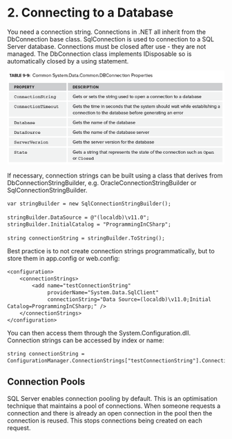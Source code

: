 # 2\. Connecting to a Database

You need a connection string. Connections in .NET all inherit from the DbConnection base class. SqlConnection is used to connection to a SQL Server database. Connections must be closed after use - they are not managed. The DbConnection class implements IDisposable so is automatically closed by a using statement.

![Table 9-9](https://github.com/simonjstanford/70-483-c-sharp-notes/blob/master/media/Table9-9.png)

If necessary, connection strings can be built using a class that derives from DbConnectionStringBuilder, e.g. OracleConnectionStringBuilder or SqlConnectionStringBuilder.

    var stringBuilder = new SqlConnectionStringBuilder();
    
    stringBuilder.DataSource = @"(localdb)\v11.0";
    stringBuilder.InitialCatalog = "ProgrammingInCSharp";
    
    string connectionString = stringBuilder.ToString(); 

Best practice is to not create connection strings programmatically, but to store them in app.config or web.config:  

    <configuration>
        <connectionStrings>
            <add name="testConnectionString"
                 providerName="System.Data.SqlClient"
                 connectionString="Data Source=(localdb)\v11.0;Initial Catalog=ProgrammingInCSharp;" />
        </connectionStrings>
    </configuration>

You can then access them through the System.Configuration.dll. Connection strings can be accessed by index or name:

    string connectionString =
    ConfigurationManager.ConnectionStrings["testConnectionString"].ConnectionString;  

 

## Connection Pools

SQL Server enables connection pooling by default. This is an optimisation technique that maintains a pool of connections. When someone requests a connection and there is already an open connection in the pool then the connection is reused. This stops connections being created on each request.
<!--stackedit_data:
eyJoaXN0b3J5IjpbLTg2MjM5NDIyNCwtMjcyODIzODMwLDg5NT
k5OTM1N119
-->